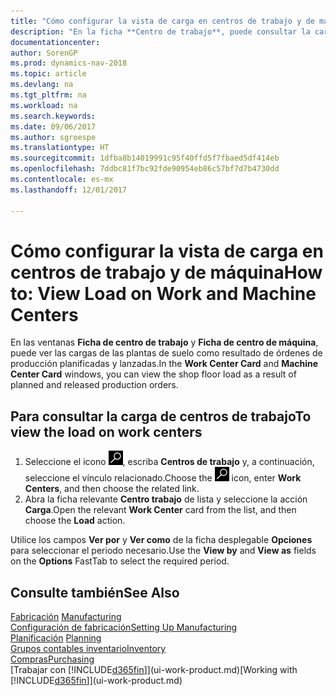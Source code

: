 ```yaml
---
title: "Cómo configurar la vista de carga en centros de trabajo y de máquina"
description: "En la ficha **Centro de trabajo**, puede consultar la carga en los centros de trabajo como resultado de órdenes de producción lanzadas."
documentationcenter: 
author: SorenGP
ms.prod: dynamics-nav-2018
ms.topic: article
ms.devlang: na
ms.tgt_pltfrm: na
ms.workload: na
ms.search.keywords: 
ms.date: 09/06/2017
ms.author: sgroespe
ms.translationtype: HT
ms.sourcegitcommit: 1dfba8b14019991c95f40ffd5f7fbaed5df414eb
ms.openlocfilehash: 7ddbc81f7bc92fde90954eb86c57bf7d7b4730dd
ms.contentlocale: es-mx
ms.lasthandoff: 12/01/2017

---
```

# <a name="how-to-view-load-on-work-and-machine-centers"></a><span data-ttu-id="bf4c4-103">Cómo configurar la vista de carga en centros de trabajo y de máquina</span><span class="sxs-lookup"><span data-stu-id="bf4c4-103">How to: View Load on Work and Machine Centers</span></span>
<span data-ttu-id="bf4c4-104">En las ventanas **Ficha de centro de trabajo** y **Ficha de centro de máquina**, puede ver las cargas de las plantas de suelo como resultado de órdenes de producción planificadas y lanzadas.</span><span class="sxs-lookup"><span data-stu-id="bf4c4-104">In the **Work Center Card** and **Machine Center Card** windows, you can view the shop floor load as a result of planned and released production orders.</span></span>    

## <a name="to-view-the-load-on-work-centers"></a><span data-ttu-id="bf4c4-105">Para consultar la carga de centros de trabajo</span><span class="sxs-lookup"><span data-stu-id="bf4c4-105">To view the load on work centers</span></span>  
1.  <span data-ttu-id="bf4c4-106">Seleccione el icono ![Buscar página o informe](media/ui-search/search_small.png "icono Buscar página o informe"), escriba **Centros de trabajo** y, a continuación, seleccione el vínculo relacionado.</span><span class="sxs-lookup"><span data-stu-id="bf4c4-106">Choose the ![Search for Page or Report](media/ui-search/search_small.png "Search for Page or Report icon") icon, enter **Work Centers**, and then choose the related link.</span></span>  
2.  <span data-ttu-id="bf4c4-107">Abra la ficha relevante **Centro trabajo** de lista y seleccione la acción **Carga**.</span><span class="sxs-lookup"><span data-stu-id="bf4c4-107">Open the relevant **Work Center** card from the list, and then choose the **Load** action.</span></span>  

<span data-ttu-id="bf4c4-108">Utilice los campos **Ver por** y **Ver como** de la ficha desplegable **Opciones** para seleccionar el periodo necesario.</span><span class="sxs-lookup"><span data-stu-id="bf4c4-108">Use the **View by** and **View as** fields on the **Options** FastTab to select the required period.</span></span>  

## <a name="see-also"></a><span data-ttu-id="bf4c4-109">Consulte también</span><span class="sxs-lookup"><span data-stu-id="bf4c4-109">See Also</span></span>  
<span data-ttu-id="bf4c4-110">[Fabricación](production-manage-manufacturing.md)  </span><span class="sxs-lookup"><span data-stu-id="bf4c4-110">[Manufacturing](production-manage-manufacturing.md)  </span></span>  
[<span data-ttu-id="bf4c4-111">Configuración de fabricación</span><span class="sxs-lookup"><span data-stu-id="bf4c4-111">Setting Up Manufacturing</span></span>](production-configure-production-processes.md)  
<span data-ttu-id="bf4c4-112">[Planificación](production-planning.md)    </span><span class="sxs-lookup"><span data-stu-id="bf4c4-112">[Planning](production-planning.md)    </span></span>  
[<span data-ttu-id="bf4c4-113">Grupos contables inventario</span><span class="sxs-lookup"><span data-stu-id="bf4c4-113">Inventory</span></span>](inventory-manage-inventory.md)  
[<span data-ttu-id="bf4c4-114">Compras</span><span class="sxs-lookup"><span data-stu-id="bf4c4-114">Purchasing</span></span>](purchasing-manage-purchasing.md)  
<span data-ttu-id="bf4c4-115">[Trabajar con [!INCLUDE[d365fin](includes/d365fin_md.md)]](ui-work-product.md)</span><span class="sxs-lookup"><span data-stu-id="bf4c4-115">[Working with [!INCLUDE[d365fin](includes/d365fin_md.md)]](ui-work-product.md)</span></span>

